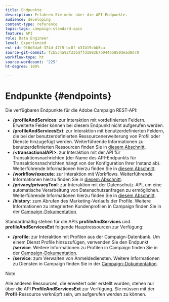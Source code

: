 ```yaml
---
title: Endpunkte
description: Erfahren Sie mehr über die API-Endpunkte.
audience: developing
content-type: reference
topic-tags: campaign-standard-apis
feature: API
role: Data Engineer
level: Experienced
exl-id: 9f6d3da6-374d-47f5-bc8f-b31b19cbb5ca
source-git-commit: fcb5c4a92f23bdffd1082b7b044b5859dead9d70
workflow-type: ht
source-wordcount: '225'
ht-degree: 100%

---
```


# Endpunkte {#endpoints}

Die verfügbaren Endpunkte für die Adobe Campaign REST-API:

* **/profileAndServices**: zur Interaktion mit vordefinierten Feldern. Erweiterte Felder können bei diesem Endpunkt nicht aufgerufen werden.
* **/profileAndServicesExt**: zur Interaktion mit benutzerdefinierten Feldern, die bei der benutzerdefinierten Ressourcenerweiterung von Profil oder Dienste hinzugefügt werden. Weiterführende Informationen zu benutzerdefinierten Ressourcen finden Sie in [diesem Abschnitt](../../api/using/custom-resources.md).
* **/&lt;transactionalAPI>**: zur Interaktion mit der API für Transaktionsnachrichten (der Name des API-Endpunkts für Transaktionsnachrichten hängt von der Konfiguration Ihrer Instanz ab). Weiterführende Informationen hierzu finden Sie in [diesem Abschnitt](../../api/using/managing-transactional-messages.md).
* **/workflow/execute**: zur Interaktion mit Workflows. Weiterführende Informationen hierzu finden Sie in [diesem Abschnitt](../../api/using/controlling-a-workflow.md).
* **/privacy/privacyTool**: zur Interaktion mit der Datenschutz-API, um eine automatische Verarbeitung von Datenschutzanfragen zu ermöglichen. Weiterführende Informationen hierzu finden Sie in [diesem Abschnitt](../../api/using/creating-a-privacy-request.md).
* **/history**: zum Abrufen des Marketing-Verlaufs der Profile. Weitere Informationen zu integrierten Kundenprofilen in Campaign finden Sie in der [Campaign-Dokumentation](https://helpx.adobe.com/de/campaign/standard/audiences/using/integrated-customer-profile.html).

Standardmäßig stehen für die APIs **profileAndServices** und **profileAndServicesExt** folgende Hauptressourcen zur Verfügung:

* **/profile**: zur Interaktion mit Profilen aus der Campaign-Datenbank. Um einem Dienst Profile hinzuzufügen, verwenden Sie den Endpunkt **/service**. Weitere Informationen zu Profilen in Campaign finden Sie in der [Campaign-Dokumentation](https://helpx.adobe.com/de/campaign/standard/audiences/using/about-profiles.html).
* **/service**: zum Verwalten von Anmeldediensten. Weitere Informationen zu Diensten in Campaign finden Sie in der [Campaign-Dokumentation](https://helpx.adobe.com/de/campaign/standard/audiences/using/creating-a-service.html).

>[!NOTE]
>
>Alle anderen Ressourcen, die erweitert oder erstellt wurden, stehen nur über die API **ProfileAndServicesExt** zur Verfügung. Sie müssen mit der **Profil**-Ressource verknüpft sein, um aufgerufen werden zu können.

